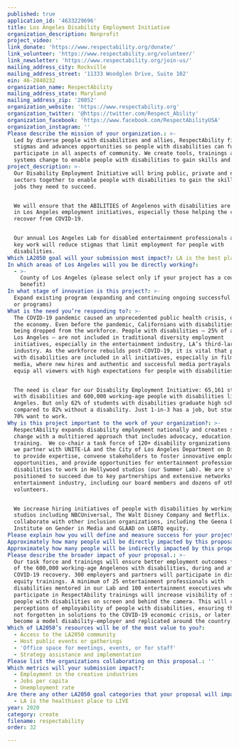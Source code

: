 ```yaml
---
published: true
application_id: '4633229696'
title: Los Angeles Disability Employment Initiative
organization_description: Nonprofit
project_video: ''
link_donate: 'https://www.respectability.org/donate/'
link_volunteer: 'https://www.respectability.org/volunteer/'
link_newsletter: 'https://www.respectability.org/join-us/'
mailing_address_city: Rockville
mailing_address_street: '11333 Woodglen Drive, Suite 102'
ein: 46-2840232
organization_name: RespectAbility
mailing_address_state: Maryland
mailing_address_zip: '20852'
organization_website: 'https://www.respectability.org'
organization_twitter: '@https://twitter.com/Respect_Ability'
organization_facebook: 'https://www.facebook.com/RespectAbilityUSA'
organization_instagram: ''
Please describe the mission of your organization.: >-
  Led by diverse people with disabilities and allies, RespectAbility fights
  stigmas and advances opportunities so people with disabilities can fully
  participate in all aspects of community. We create tools, trainings and
  systems change to enable people with disabilities to gain skills and jobs.
project_description: >-
  Our Disability Employment Initiative will bring public, private and nonprofit
  sectors together to enable people with disabilities to gain the skills and
  jobs they need to succeed.


  We will ensure that the ABILITIES of Angelenos with disabilities are included
  in Los Angeles employment initiatives, especially those helping the city
  recover from COVID-19.


  Our annual Los Angeles Lab for disabled entertainment professionals and other
  key work will reduce stigmas that limit employment for people with
  disabilities.
Which LA2050 goal will your submission most impact?: LA is the best place to CREATE
In which areas of Los Angeles will you be directly working?:
  - >-
    County of Los Angeles (please select only if your project has a countywide
    benefit)
In what stage of innovation is this project?: >-
  Expand existing program (expanding and continuing ongoing successful projects
  or programs)
What is the need you’re responding to?: >-
  The COVID-19 pandemic caused an unprecedented public health crisis, decimating
  the economy. Even before the pandemic, Californians with disabilities were
  being dropped from the workforce. People with disabilities – 25% of adults in
  Los Angeles – are not included in traditional diversity employment
  initiatives, especially in the entertainment industry, LA’s third-largest
  industry. As the workforce rebuilds post-COVID-19, it is vital that people
  with disabilities are included in all initiatives, especially in film, TV, and
  media, where new hires and authentic and successful media portrayals will
  equip all viewers with high expectations for people with disabilities.


  The need is clear for our Disability Employment Initiative: 65,161 students
  with disabilities and 600,000 working-age people with disabilities live in Los
  Angeles. But only 62% of students with disabilities graduate high school,
  compared to 82% without a disability. Just 1-in-3 has a job, but studies show
  70% want to work.
Why is this project important to the work of your organization?: >-
  RespectAbility expands disability employment nationally and creates systems
  change with a multitiered approach that includes advocacy, education, and
  training.  We co-chair a task force of 120+ disability organizations. Locally
  we partner with UNITE-LA and the City of Los Angeles Department on Disability
  to provide expertise, convene stakeholders to foster innovative employment
  opportunities, and provide opportunities for entertainment professionals with
  disabilities to work in Hollywood studios (our Summer Lab). We are strongly
  positioned to succeed due to key partnerships and extensive networks in the
  entertainment industry, including our board members and dozens of other active
  volunteers. 


  We increase hiring initiatives of people with disabilities by working with
  studios including NBCUniversal, The Walt Disney Company and Netflix. We
  collaborate with other inclusion organizations, including the Geena Davis
  Institute on Gender in Media and GLAAD on LGBTQ equity. 
Please explain how you will define and measure success for your project.: "We define success by increasing equitable hiring of people with disabilities and accurate representation on- and off-screen and by fighting stigmas that limit their employment opportunities. We will measure our success by:\n\n1.\tEnsuring the post COVID-19 economic recovery embraces the abilities of people with disabilities by running at least 4 convenings of an “Employment First” task force with the Los Angeles Dept. on Disability, along with ongoing advisory efforts.\n\n2.\tConducting at least 4 disability inclusion trainings for LA organizations engaged in rebuilding the local economy through employment and/or entrepreneurship.\n\n3.\tRunning a Summer Lab for Entertainment Professionals, which will:\n*\tTrain a minimum of 25 participants (virtually in 2020).\n*\tPlace a minimum of 15 graduates into competitive, integrated employment in studios and production companies within first year after graduation.\n*\tEnsure a minimum of 100 entertainment executives meet participants, increasing equitable hiring of people with disabilities on and off screen.\n\n4.\tThrough our year-long activities, we will:\n*\tTrain a minimum of 5 studios/production companies on disability inclusion.\n*\tAdvise on a minimum of 10 television shows, films or other media productions for more diverse and successful representations of characters with disabilities.\n*\tCreate and distribute the second Hollywood Disability Inclusion Toolkit."
Approximately how many people will be directly impacted by this proposal?: '425'
Approximately how many people will be indirectly impacted by this proposal?: '600000'
Please describe the broader impact of your proposal.: >-
  Our task force and trainings will ensure better employment outcomes for many
  of the 600,000 working-age Angelenos with disabilities, during and after the
  COVID-19 recovery. 300 employers and partners will participate in disability
  equity trainings. A minimum of 25 entertainment professionals with
  disabilities mentored in our Lab and 100 entertainment executives who
  participate in RespectAbility trainings will increase visibility of successful
  people with disabilities on screen and behind the camera. This will change
  perceptions of employability of people with disabilities, ensuring they are
  not forgotten in solutions to the COVID-19 economic crisis, or later. LA can
  become a model disability-employer and replicated around the country.
Which of LA2050’s resources will be of the most value to you?:
  - Access to the LA2050 community
  - Host public events or gatherings
  - 'Office space for meetings, events, or for staff'
  - Strategy assistance and implementation
Please list the organizations collaborating on this proposal.: ''
Which metrics will your submission impact?:
  - Employment in the creative industries
  - Jobs per capita
  - Unemployment rate
Are there any other LA2050 goal categories that your proposal will impact?:
  - LA is the healthiest place to LIVE
year: 2020
category: create
filename: respectability
order: 32

---
```

